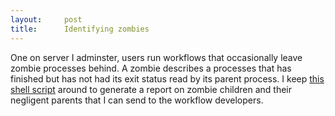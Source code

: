```yaml
---
layout:     post
title:      Identifying zombies
---
```



One on server I adminster, users run workflows that occasionally leave zombie processes behind. A zombie describes a processes that has finished but has not had its exit status read by its parent process. I keep [this shell script](https///github.com/sciurus/splatbang/blob/master/report_zombies) around to generate a report on zombie children and their negligent parents that I can send to the workflow developers.




